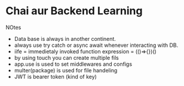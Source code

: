 # Chai aur Backend Learning 

NOtes
* Data base is always in another continent.
* always use try catch or async await  whenever interacting with DB.
* iife = immedietaly invoked function expression = (()=>{})()
*  by using touch you can create multiple fils
* app.use is used to set middlewares and configs
* multer(package) is used for file handeling   
* JWT is bearer token (kind of key)

